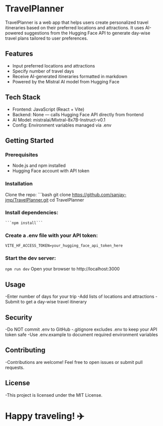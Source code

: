 # TravelPlanner

TravelPlanner is a web app that helps users create personalized travel itineraries based on their preferred locations and attractions. It uses AI-powered suggestions from the Hugging Face API to generate day-wise travel plans tailored to user preferences.

## Features

- Input preferred locations and attractions  
- Specify number of travel days  
- Receive AI-generated itineraries formatted in markdown  
- Powered by the Mistral AI model from Hugging Face  

## Tech Stack

- Frontend: JavaScript (React + Vite)  
- Backend: None — calls Hugging Face API directly from frontend  
- AI Model: mistralai/Mixtral-8x7B-Instruct-v0.1  
- Config: Environment variables managed via .env  

## Getting Started

### Prerequisites

- Node.js and npm installed  
- Hugging Face account with API token  

### Installation

Clone the repo:
      ```bash
      git clone https://github.com/sanjay-jmp/TravelPlanner.git
      cd TravelPlanner


### Install dependencies:
    ```npm install```
    
### Create a .env file with your API token:
  ```VITE_HF_ACCESS_TOKEN=your_hugging_face_api_token_here```
  
### Start the dev server:
  ```npm run dev```
Open your browser to http://localhost:3000

## Usage
-Enter number of days for your trip
-Add lists of locations and attractions
-Submit to get a day-wise travel itinerary

## Security
-Do NOT commit .env to GitHub
-.gitignore excludes .env to keep your API token safe
-Use .env.example to document required environment variables

## Contributing
-Contributions are welcome! Feel free to open issues or submit pull requests.

## License
-This project is licensed under the MIT License.

# Happy traveling! ✈️


